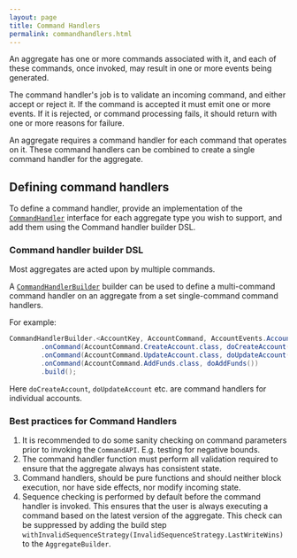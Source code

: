 ```yaml
---
layout: page
title: Command Handlers
permalink: commandhandlers.html
---
```


An aggregate has one or more commands associated with it, and each of these commands, once invoked, may result in one or more events being generated.

The command handler's job is to validate an incoming command, and either accept or reject it. If the command is accepted it must emit one or 
more events. If it is rejected, or command processing fails, it should return with one or more reasons for failure.

An aggregate requires a command handler for each command that operates on it. These command handlers can be combined to create a single command handler for the aggregate.

## Defining command handlers

To define a command handler, provide an implementation of the [`CommandHandler`](/apidocs/io/simplesource/api/CommandHandler.html)
interface for each aggregate type you wish to support, and add them using the Command handler builder DSL.

### Command handler builder DSL

Most aggregates are acted upon by multiple commands. 

A [`CommandHandlerBuilder`](/apidocs/io/simplesource/dsl/CommandHandlerBuilder.html)
builder can be used to define a multi-command command handler on an aggregate from a set single-command command handlers.

For example:

```java
CommandHandlerBuilder.<AccountKey, AccountCommand, AccountEvents.AccountEvent, Optional<Account>>newBuilder()
        .onCommand(AccountCommand.CreateAccount.class, doCreateAccount())
        .onCommand(AccountCommand.UpdateAccount.class, doUpdateAccount())
        .onCommand(AccountCommand.AddFunds.class, doAddFunds())
        .build();
```

Here `doCreateAccount`, `doUpdateAccount` etc. are command handlers for individual accounts.


### Best practices for Command Handlers

1. It is recommended to do some sanity checking on command parameters prior to invoking the `CommandAPI`. E.g. testing for negative bounds.
1. The command handler function must perform all validation required to ensure that the aggregate always has consistent state.
1. Command handlers, should be pure functions and should neither block execution, nor have side effects, nor modify incoming state.
1. Sequence checking is performed by default before the command handler is invoked. This ensures that the user is always executing a command 
based on the latest version of the aggregate. This check can be suppressed by adding the build step `withInvalidSequenceStrategy(InvalidSequenceStrategy.LastWriteWins)` to the `AggregateBuilder`.